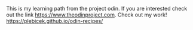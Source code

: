 This is my learning path from the project odin. If you are interested check out the link https://www.theodinproject.com.
Check out my work! https://plebicek.github.io/odin-recipes/
